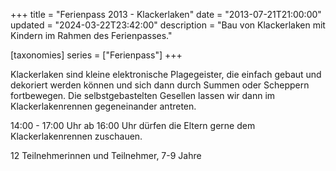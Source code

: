 +++
title = "Ferienpass 2013 - Klackerlaken"
date = "2013-07-21T21:00:00"
updated = "2024-03-22T23:42:00"
description = "Bau von Klackerlaken mit Kindern im Rahmen des Ferienpasses."

[taxonomies]
series = ["Ferienpass"]
+++

Klackerlaken sind kleine elektronische Plagegeister, die einfach gebaut und dekoriert werden können und sich dann durch
Summen oder Scheppern fortbewegen. Die selbstgebastelten Gesellen lassen wir dann im Klackerlakenrennen gegeneinander
antreten.

14:00 - 17:00 Uhr ab 16:00 Uhr dürfen die Eltern gerne dem Klackerlakenrennen zuschauen.

12 Teilnehmerinnen und Teilnehmer, 7-9 Jahre


